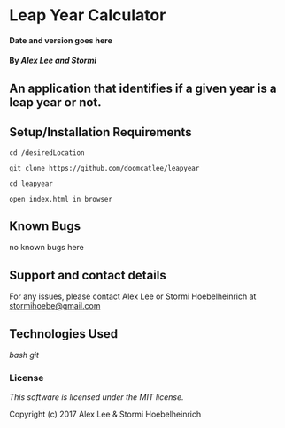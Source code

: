 
# Leap Year Calculator

#### Date and version goes here

#### By _Alex Lee and Stormi_

## An application that identifies if a given year is a leap year or not.



## Setup/Installation Requirements
```
cd /desiredLocation
```
```
git clone https://github.com/doomcatlee/leapyear
```
```
cd leapyear
```
```
open index.html in browser
```

## Known Bugs

no known bugs here

## Support and contact details

For any issues, please contact Alex Lee or Stormi Hoebelheinrich at stormihoebe@gmail.com
## Technologies Used

_bash_
_git_


### License

*This software is licensed under the MIT license.*

Copyright (c) 2017 Alex Lee & Stormi Hoebelheinrich
